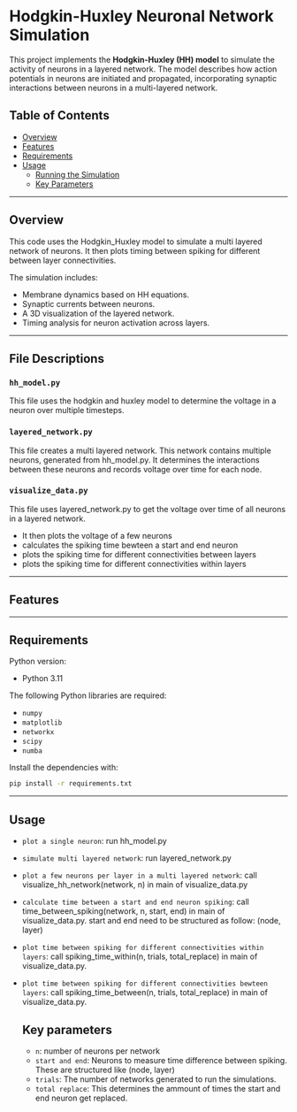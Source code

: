 # Hodgkin-Huxley Neuronal Network Simulation

This project implements the **Hodgkin-Huxley (HH) model** to simulate the activity of neurons in a layered network. The model describes how action potentials in neurons are initiated and propagated, incorporating synaptic interactions between neurons in a multi-layered network.

## Table of Contents

- [Overview](#overview)
- [Features](#features)
- [Requirements](#requirements)
- [Usage](#usage)
  - [Running the Simulation](#running-the-simulation)
  - [Key Parameters](#key-parameters)

---

## Overview

This code uses the Hodgkin_Huxley model to simulate a multi layered network of neurons. It then plots timing between spiking for different between layer connectivities.

The simulation includes:
- Membrane dynamics based on HH equations.
- Synaptic currents between neurons.
- A 3D visualization of the layered network.
- Timing analysis for neuron activation across layers.

---

## File Descriptions

### `hh_model.py`
This file uses the hodgkin and huxley model to determine the voltage in a neuron over multiple timesteps.

### `layered_network.py`
This file creates a multi layered network. This network contains multiple neurons, generated from hh_model.py. It determines the interactions between these neurons and records voltage over time for each node.

### `visualize_data.py`
This file uses layered_network.py to get the voltage over time of all neurons in a layered network. 
- It then plots the voltage of a few neurons
- calculates the spiking time bewteen a start and end neuron
- plots the spiking time for different connectivities between layers
- plots the spiking time for different connectivities within layers

---

## Features


---

## Requirements
Python version:
* Python 3.11

The following Python libraries are required:
- `numpy`
- `matplotlib`
- `networkx`
- `scipy`
- `numba`

Install the dependencies with:

```bash
pip install -r requirements.txt
```

---

## Usage
- `plot a single neuron`: run hh_model.py
- `simulate multi layered network`: run layered_network.py
- `plot a few neurons per layer in a multi layered network`: call visualize_hh_network(network, n) in main of visualize_data.py
- `calculate time between a start and end neuron spiking`: call time_between_spiking(network, n, start, end) in main of visualize_data.py. start and end need to be structured as follow: (node, layer)
- `plot time between spiking for different connectivities within layers`: call spiking_time_within(n, trials, total_replace) in main of visualize_data.py.
- `plot time between spiking for different connectivities bewteen layers`: call spiking_time_between(n, trials, total_replace) in main of visualize_data.py.

  ## Key parameters
  - `n`: number of neurons per network
  - `start and end`: Neurons to measure time difference between spiking. These are structured like (node, layer)
  - `trials`: The number of networks generated to run the simulations.
  - `total replace`: This determines the ammount of times the start and end neuron get replaced.
